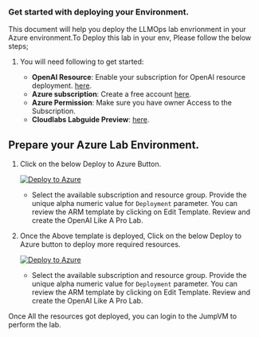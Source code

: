 ### Get started with deploying your Environment.

This document will help you deploy the LLMOps lab envrionment in your Azure environment.To Deploy this lab in your env, Please follow the below steps;


1. You will need following to get started:

   - **OpenAI Resource**: Enable your subscription for OpenAI resource deployment. [here](https://aka.ms/oai/access).
   - **Azure subscription**: Create a free account [here](https://azure.microsoft.com/free/).
   - **Azure Permission**: Make sure you have owner Access to the Subscription.
   - **Cloudlabs Labguide Preview**: [here](https://experience.cloudlabs.ai/#/labguidepreview/4fd258b6-35e5-410a-9757-d98061d3bd7a). 

## Prepare your Azure Lab Environment.

1. Click on the below Deploy to Azure Button.

   [![Deploy to Azure](https://aka.ms/deploytoazurebutton)](https://experienceazure.blob.core.windows.net/templates/llm-ops/deploy-01.json)

   - Select the available subscription and resource group. Provide the unique alpha numeric value for `Deployment` parameter. You can review the ARM template by clicking on Edit Template. Review and create the OpenAI Like A Pro Lab.

2. Once the Above template is deployed, Click on the below Deploy to Azure button to deploy more required resources.

      [![Deploy to Azure](https://aka.ms/deploytoazurebutton)](https://experienceazure.blob.core.windows.net/templates/llm-ops/deploy-01.parameters.json)

   - Select the available subscription and resource group. Provide the unique alpha numeric value for `Deployment` parameter. You can review the ARM template by clicking on Edit Template. Review and create the OpenAI Like A Pro Lab.

Once All the resources got deployed, you can login to the JumpVM to perform the lab. 
